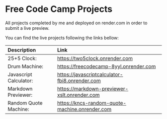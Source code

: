 # Free Code Camp Projects

All projects completed by me and deployed on render.com in order to submit a live preview.

You can find the live projects following the links bellow:

| Description            | Link                                           |
| :--------------------- | :--------------------------------------------- |
| 25+5 Clock:            | https://two5clock.onrender.com                 |
| Drum Machine:          | https://freecodecamp-8yyl.onrender.com         |
| Javascript Calculator: | https://javascriptcalculator-fbi8.onrender.com |
| Markdown Previewer:    | https://markdown-previewer-xslt.onrender.com   |
| Random Quote Machine:  | https://kncs-random-quote-machine.onrender.com |
